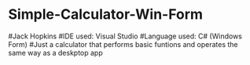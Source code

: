 # Simple-Calculator-Win-Form
#Jack Hopkins
#IDE used: Visual Studio
#Language used: C# (Windows Form)
#Just a calculator that performs basic funtions and operates the same way as a deskptop app
